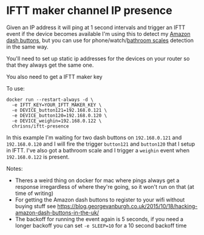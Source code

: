 # IFTT maker channel IP presence

Given an IP address it will ping at 1 second intervals and trigger an IFTT event if the device becomes available
I'm using this to detect my [Amazon dash buttons](https://www.amazon.com/Dash-Buttons/b?&node=10667898011), but you can use for phone/watch/[bathroom scales](https://www.withings.com/us/en/products/body) detection in the same way.

You'll need to set up static ip addresses for the devices on your router so that they always get the same one.

You also need to get a IFTT maker key

To use:
```
docker run --restart-always -d \
  -e IFTT_KEY=YOUR_IFTT_MAKER_KEY \
  -e DEVICE_button121=192.168.0.121 \
  -e DEVICE_button120=192.168.0.120 \
  -e DEVICE_weighin=192.168.0.122 \
  chrisns/iftt-presence
```

In this example I'm waiting for two dash buttons on `192.168.0.121` and `192.168.0.120` and I will fire the trigger `button121` and `button120` that I setup in IFTT.
I've also got a bathroom scale and I trigger a `weighin` event when `192.168.0.122` is present.

Notes:
- Theres a weird thing on docker for mac where pings always get a response irregardless of where they're going, so it won't run on that (at time of writing)
- For getting the Amazon dash buttons to register to your wifi without buying stuff see https://blog.georgevanburgh.co.uk/2015/10/18/hacking-amazon-dash-buttons-in-the-uk/
- The backoff for running the event again is 5 seconds, if you need a longer backoff you can set `-e SLEEP=10` for a 10 second backoff time
